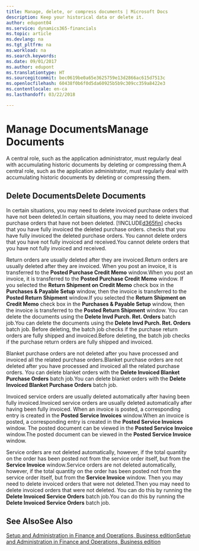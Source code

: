 ```yaml
---
title: Manage, delete, or compress documents | Microsoft Docs
description: Keep your historical data or delete it.
author: edupont04
ms.service: dynamics365-financials
ms.topic: article
ms.devlang: na
ms.tgt_pltfrm: na
ms.workload: na
ms.search.keywords: 
ms.date: 09/01/2017
ms.author: edupont
ms.translationtype: HT
ms.sourcegitcommit: bec0619be0a65e3625759e13d2866ac615d7513c
ms.openlocfilehash: 60438f0b6f0d5da60925b5b9c309cc359a8422e3
ms.contentlocale: en-ca
ms.lasthandoff: 03/22/2018

---
```

# <a name="manage-documents"></a><span data-ttu-id="a0917-103">Manage Documents</span><span class="sxs-lookup"><span data-stu-id="a0917-103">Manage Documents</span></span>
<span data-ttu-id="a0917-104">A central role, such as the application administrator, must regularly deal with accumulating historic documents by deleting or compressing them.</span><span class="sxs-lookup"><span data-stu-id="a0917-104">A central role, such as the application administrator, must regularly deal with accumulating historic documents by deleting or compressing them.</span></span>  

## <a name="delete-documents"></a><span data-ttu-id="a0917-105">Delete Documents</span><span class="sxs-lookup"><span data-stu-id="a0917-105">Delete Documents</span></span>
<span data-ttu-id="a0917-106">In certain situations, you may need to delete invoiced purchase orders that have not been deleted.</span><span class="sxs-lookup"><span data-stu-id="a0917-106">In certain situations, you may need to delete invoiced purchase orders that have not been deleted.</span></span> [!INCLUDE[d365fin](includes/d365fin_md.md)]<span data-ttu-id="a0917-107"> checks that you have fully invoiced the deleted purchase orders.</span><span class="sxs-lookup"><span data-stu-id="a0917-107"> checks that you have fully invoiced the deleted purchase orders.</span></span> <span data-ttu-id="a0917-108">You cannot delete orders that you have not fully invoiced and received.</span><span class="sxs-lookup"><span data-stu-id="a0917-108">You cannot delete orders that you have not fully invoiced and received.</span></span>  

<span data-ttu-id="a0917-109">Return orders are usually deleted after they are invoiced.</span><span class="sxs-lookup"><span data-stu-id="a0917-109">Return orders are usually deleted after they are invoiced.</span></span> <span data-ttu-id="a0917-110">When you post an invoice, it is transferred to the **Posted Purchase Credit Memo** window.</span><span class="sxs-lookup"><span data-stu-id="a0917-110">When you post an invoice, it is transferred to the **Posted Purchase Credit Memo** window.</span></span> <span data-ttu-id="a0917-111">If you selected the **Return Shipment on Credit Memo** check box in the **Purchases & Payable Setup** window, then the invoice is transferred to the **Posted Return Shipment** window.</span><span class="sxs-lookup"><span data-stu-id="a0917-111">If you selected the **Return Shipment on Credit Memo** check box in the **Purchases & Payable Setup** window, then the invoice is transferred to the **Posted Return Shipment** window.</span></span> <span data-ttu-id="a0917-112">You can delete the documents using the **Delete Invd Purch. Ret. Orders** batch job.</span><span class="sxs-lookup"><span data-stu-id="a0917-112">You can delete the documents using the **Delete Invd Purch. Ret. Orders** batch job.</span></span> <span data-ttu-id="a0917-113">Before deleting, the batch job checks if the purchase return orders are fully shipped and invoiced.</span><span class="sxs-lookup"><span data-stu-id="a0917-113">Before deleting, the batch job checks if the purchase return orders are fully shipped and invoiced.</span></span>  

<span data-ttu-id="a0917-114">Blanket purchase orders are not deleted after you have processed and invoiced all the related purchase orders.</span><span class="sxs-lookup"><span data-stu-id="a0917-114">Blanket purchase orders are not deleted after you have processed and invoiced all the related purchase orders.</span></span> <span data-ttu-id="a0917-115">You can delete blanket orders with the **Delete Invoiced Blanket Purchase Orders** batch job.</span><span class="sxs-lookup"><span data-stu-id="a0917-115">You can delete blanket orders with the **Delete Invoiced Blanket Purchase Orders** batch job.</span></span>  

<span data-ttu-id="a0917-116">Invoiced service orders are usually deleted automatically after having been fully invoiced.</span><span class="sxs-lookup"><span data-stu-id="a0917-116">Invoiced service orders are usually deleted automatically after having been fully invoiced.</span></span> <span data-ttu-id="a0917-117">When an invoice is posted, a corresponding entry is created in the **Posted Service Invoices** window.</span><span class="sxs-lookup"><span data-stu-id="a0917-117">When an invoice is posted, a corresponding entry is created in the **Posted Service Invoices** window.</span></span> <span data-ttu-id="a0917-118">The posted document can be viewed in the **Posted Service Invoice** window.</span><span class="sxs-lookup"><span data-stu-id="a0917-118">The posted document can be viewed in the **Posted Service Invoice** window.</span></span>  

<span data-ttu-id="a0917-119">Service orders are not deleted automatically, however, if the total quantity on the order has been posted not from the service order itself, but from the **Service Invoice** window.</span><span class="sxs-lookup"><span data-stu-id="a0917-119">Service orders are not deleted automatically, however, if the total quantity on the order has been posted not from the service order itself, but from the **Service Invoice** window.</span></span> <span data-ttu-id="a0917-120">Then you may need to delete invoiced orders that were not deleted.</span><span class="sxs-lookup"><span data-stu-id="a0917-120">Then you may need to delete invoiced orders that were not deleted.</span></span> <span data-ttu-id="a0917-121">You can do this by running the **Delete Invoiced Service Orders** batch job.</span><span class="sxs-lookup"><span data-stu-id="a0917-121">You can do this by running the **Delete Invoiced Service Orders** batch job.</span></span>  

## <a name="see-also"></a><span data-ttu-id="a0917-122">See Also</span><span class="sxs-lookup"><span data-stu-id="a0917-122">See Also</span></span>  
[<span data-ttu-id="a0917-123">Setup and Administration in Finance and Operations, Business edition</span><span class="sxs-lookup"><span data-stu-id="a0917-123">Setup and Administration in Finance and Operations, Business edition</span></span>](admin-setup-and-administration.md)  

